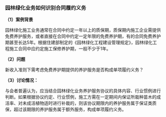 ### 园林绿化业务如何识别合同履约义务

**（1）案例背景**

园林绿化施工业务通常在合同中约定一年以上的质保期，质保期内施工企业需提供免费养护服务，或者直接在合同中约定一定年限的免费养护期，有的合同免费养护期甚至长达5年。根据住建部制定的《园林绿化工程建设管理规定》，园林绿化工程施工合同中应约定施工保修养护期，一般不少于1年。

**（2）问题**

新收入准则下需考虑免费养护期提供的养护服务是否构成单项履约义务？

**（3）讨论情况：**

与会者普遍认为，应当结合园林绿化业务养护服务协议的具体内容、行业惯例进行判断。如果根据协议约定、行业惯例，施工方需在一定期间内保证所栽种苗木的成活率、对未成活植物适时进行补栽的，则该协议期限内的养护服务属于保证类质保，超过该期限的养护服务属于额外服务，构成单项履约义务。